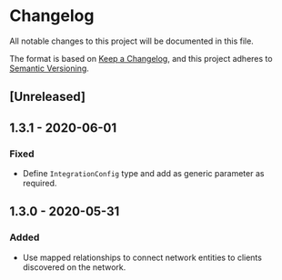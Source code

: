 # Changelog

All notable changes to this project will be documented in this file.

The format is based on [Keep a Changelog](https://keepachangelog.com/en/1.0.0/),
and this project adheres to
[Semantic Versioning](https://semver.org/spec/v2.0.0.html).

## [Unreleased]

## 1.3.1 - 2020-06-01

### Fixed

- Define `IntegrationConfig` type and add as generic parameter as required.

## 1.3.0 - 2020-05-31

### Added

- Use mapped relationships to connect network entities to clients discovered on
  the network.
